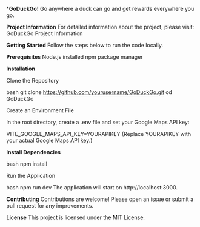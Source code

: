 ***GoDuckGo!**
Go anywhere a duck can go and get rewards everywhere you go.

**Project Information**
For detailed information about the project, please visit: GoDuckGo Project Information

**Getting Started**
Follow the steps below to run the code locally.

**Prerequisites**
Node.js installed
npm package manager

**Installation**

Clone the Repository

bash
git clone https://github.com/yourusername/GoDuckGo.git
cd GoDuckGo

Create an Environment File

In the root directory, create a .env file and set your Google Maps API key:

VITE_GOOGLE_MAPS_API_KEY=YOURAPIKEY
(Replace YOURAPIKEY with your actual Google Maps API key.)

**Install Dependencies**

bash
npm install

Run the Application

bash
npm run dev
The application will start on http://localhost:3000.

**Contributing**
Contributions are welcome! Please open an issue or submit a pull request for any improvements.

**License**
This project is licensed under the MIT License.
